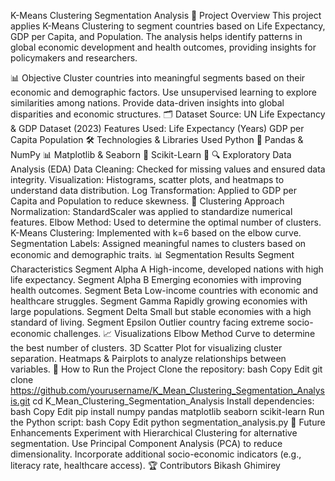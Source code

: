 K-Means Clustering Segmentation Analysis
📌 Project Overview
This project applies K-Means Clustering to segment countries based on Life Expectancy, GDP per Capita, and Population. The analysis helps identify patterns in global economic development and health outcomes, providing insights for policymakers and researchers.

📊 Objective
Cluster countries into meaningful segments based on their economic and demographic factors.
Use unsupervised learning to explore similarities among nations.
Provide data-driven insights into global disparities and economic structures.
🗂 Dataset
Source: UN Life Expectancy & GDP Dataset (2023)
Features Used:
Life Expectancy (Years)
GDP per Capita
Population
🛠 Technologies & Libraries Used
Python 🐍
Pandas & NumPy 📊
Matplotlib & Seaborn 🎨
Scikit-Learn 🤖
🔍 Exploratory Data Analysis (EDA)
Data Cleaning: Checked for missing values and ensured data integrity.
Visualization: Histograms, scatter plots, and heatmaps to understand data distribution.
Log Transformation: Applied to GDP per Capita and Population to reduce skewness.
🔢 Clustering Approach
Normalization: StandardScaler was applied to standardize numerical features.
Elbow Method: Used to determine the optimal number of clusters.
K-Means Clustering: Implemented with k=6 based on the elbow curve.
Segmentation Labels: Assigned meaningful names to clusters based on economic and demographic traits.
📊 Segmentation Results
Segment	Characteristics
Segment Alpha A	High-income, developed nations with high life expectancy.
Segment Alpha B	Emerging economies with improving health outcomes.
Segment Beta	Low-income countries with economic and healthcare struggles.
Segment Gamma	Rapidly growing economies with large populations.
Segment Delta	Small but stable economies with a high standard of living.
Segment Epsilon	Outlier country facing extreme socio-economic challenges.
📈 Visualizations
Elbow Method Curve to determine the best number of clusters.
3D Scatter Plot for visualizing cluster separation.
Heatmaps & Pairplots to analyze relationships between variables.
🚀 How to Run the Project
Clone the repository:
bash
Copy
Edit
git clone https://github.com/yourusername/K_Mean_Clustering_Segmentation_Analysis.git
cd K_Mean_Clustering_Segmentation_Analysis
Install dependencies:
bash
Copy
Edit
pip install numpy pandas matplotlib seaborn scikit-learn
Run the Python script:
bash
Copy
Edit
python segmentation_analysis.py
📌 Future Enhancements
Experiment with Hierarchical Clustering for alternative segmentation.
Use Principal Component Analysis (PCA) to reduce dimensionality.
Incorporate additional socio-economic indicators (e.g., literacy rate, healthcare access).
🏆 Contributors
Bikash Ghimirey
